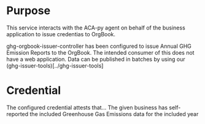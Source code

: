 # Purpose

This service interacts with the ACA-py agent on behalf of the business application to issue credentias to OrgBook. 

ghg-orgbook-issuer-controller has been configured to issue Annual GHG Emission Reports to the OrgBook. The intended consumer of this does not have a web application. Data can be published in batches by using our (ghg-issuer-tools)[../ghg-issuer-tools]

# Credential

The configured credential attests that... The given business has self-reported the included Greenhouse Gas Emissions data for the included year